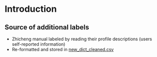 # Introduction

## Source of additional labels
- Zhicheng manual labeled by reading their profile descriptions (users self-reported information)
- Re-formatted and stored in [new_dict_cleaned.csv](new_dict_cleaned.csv)